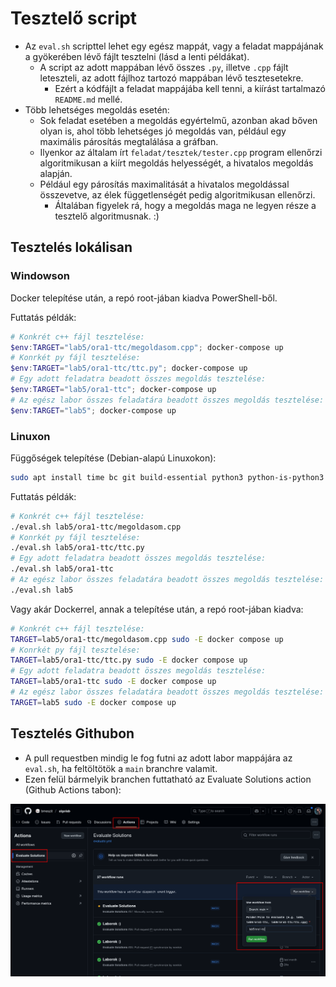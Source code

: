 # Tesztelő script

- Az `eval.sh` scripttel lehet egy egész mappát, vagy a feladat mappájának a gyökerében lévő fájlt tesztelni (lásd a lenti példákat).
  - A script az adott mappában lévő összes `.py`, illetve `.cpp` fájlt leteszteli, az adott fájlhoz tartozó mappában lévő tesztesetekre.
    - Ezért a kódfájlt a feladat mappájába kell tenni, a kiírást tartalmazó `README.md` mellé.
- Több lehetséges megoldás esetén:
  - Sok feladat esetében a megoldás egyértelmű, azonban akad bőven olyan is, ahol több lehetséges jó megoldás van, például egy maximális párosítás megtalálása a gráfban.
  - Ilyenkor az általam írt `feladat/tesztek/tester.cpp` program ellenőrzi algoritmikusan a kiírt megoldás helyességét, a hivatalos megoldás alapján.
  - Például egy párosítás maximalitását a hivatalos megoldással összevetve, az élek függetlenségét pedig algoritmikusan ellenőrzi.
    - Általában figyelek rá, hogy a megoldás maga ne legyen része a tesztelő algoritmusnak. :)

## Tesztelés lokálisan

### Windowson

Docker telepítése után, a repó root-jában kiadva PowerShell-ből.

Futtatás példák:
```powershell
# Konkrét c++ fájl tesztelése:
$env:TARGET="lab5/ora1-ttc/megoldasom.cpp"; docker-compose up
# Konrkét py fájl tesztelése:
$env:TARGET="lab5/ora1-ttc/ttc.py"; docker-compose up
# Egy adott feladatra beadott összes megoldás tesztelése:
$env:TARGET="lab5/ora1-ttc"; docker-compose up
# Az egész labor összes feladatára beadott összes megoldás tesztelése:
$env:TARGET="lab5"; docker-compose up
```

### Linuxon

Függőségek telepítése (Debian-alapú Linuxokon):
```bash
sudo apt install time bc git build-essential python3 python-is-python3
```

Futtatás példák:
```bash
# Konkrét c++ fájl tesztelése:
./eval.sh lab5/ora1-ttc/megoldasom.cpp
# Konrkét py fájl tesztelése:
./eval.sh lab5/ora1-ttc/ttc.py
# Egy adott feladatra beadott összes megoldás tesztelése:
./eval.sh lab5/ora1-ttc
# Az egész labor összes feladatára beadott összes megoldás tesztelése:
./eval.sh lab5
```

Vagy akár Dockerrel, annak a telepítése után, a repó root-jában kiadva:
```bash
# Konkrét c++ fájl tesztelése:
TARGET=lab5/ora1-ttc/megoldasom.cpp sudo -E docker compose up
# Konrkét py fájl tesztelése:
TARGET=lab5/ora1-ttc/ttc.py sudo -E docker compose up
# Egy adott feladatra beadott összes megoldás tesztelése:
TARGET=lab5/ora1-ttc sudo -E docker compose up
# Az egész labor összes feladatára beadott összes megoldás tesztelése:
TARGET=lab5 sudo -E docker compose up
```

## Tesztelés Githubon

- A pull requestben mindig le fog futni az adott labor mappájára az `eval.sh`, ha feltöltötök a `main` branchre valamit.
- Ezen felül bármelyik branchen futtatható az Evaluate Solutions action (Github Actions tabon):

![](./eval-github.png)
